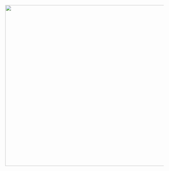 <p align="center">
  <a href="https://github.com/OrbitNX/OrbitNX">
    <img src="https://OrbitNX.github.io/orbitnx-newlogo.png" width="512px">
  </a>
</p>
